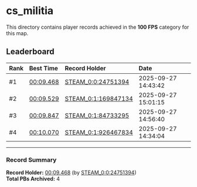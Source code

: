 # cs_militia

This directory contains player records achieved in the **100 FPS** category for this map.

## Leaderboard

| Rank | Best Time | Record Holder | Date                |
| :--- | :-------- | :------------ | :------------------ |
| #1   | [00:09.468](./00009468_STEAM_0_0_24751394_20250927-144342.zip) | [STEAM_0:0:24751394](https://speedrun16.com/profile/STEAM_0:0:24751394)   | 2025-09-27 14:43:42 |
| #2   | [00:09.529](./00009529_STEAM_0_1_169847134_20250927-150115.zip) | [STEAM_0:1:169847134](https://speedrun16.com/profile/STEAM_0:1:169847134)   | 2025-09-27 15:01:15 |
| #3   | [00:09.847](./00009847_STEAM_0_1_84733295_20250927-145640.zip) | [STEAM_0:1:84733295](https://speedrun16.com/profile/STEAM_0:1:84733295)   | 2025-09-27 14:56:40 |
| #4   | [00:10.070](./00010070_STEAM_0_1_926467834_20250927-143404.zip) | [STEAM_0:1:926467834](https://speedrun16.com/profile/STEAM_0:1:926467834)   | 2025-09-27 14:34:04 |

---

### Record Summary
**Record Holder:** [00:09.468](./00009468_STEAM_0_0_24751394_20250927-144342.zip) (by [STEAM_0:0:24751394](https://speedrun16.com/profile/STEAM_0:0:24751394))  
**Total PBs Archived:** 4